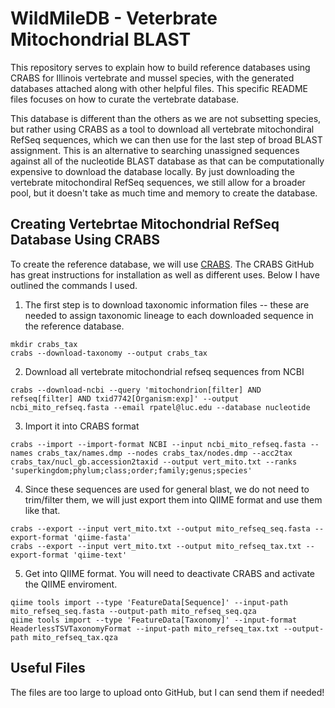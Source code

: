 # WildMileDB - Veterbrate Mitochondrial BLAST
This repository serves to explain how to build reference databases using CRABS for Illinois vertebrate and mussel species, with the generated databases attached along with other helpful files. This specific README files focuses on how to curate the vertebrate database.

This database is different than the others as we are not subsetting species, but rather using CRABS as a tool to download all vertebrate mitochondiral RefSeq sequences, which we can then use for the last step of broad BLAST assignment. This is an alternative to searching unassigned sequences against all of the nucleotide BLAST database as that can be computationally expensive to download the database locally. By just downloading the vertebrate mitochondiral RefSeq sequences, we still allow for a broader pool, but it doesn't take as much time and memory to create the database. 

## Creating Vertebrtae Mitochondrial RefSeq Database Using CRABS

To create the reference database, we will use [CRABS](https://github.com/gjeunen/reference_database_creator). The CRABS GitHub has great instructions for installation as well as different uses. Below I have outlined the commands I used. 

1. The first step is to download taxonomic information files -- these are needed to assign taxonomic lineage to each downloaded sequence in the reference database.
```
mkdir crabs_tax
crabs --download-taxonomy --output crabs_tax
```

2. Download all vertebrate mitochondrial refseq sequences from NCBI
```
crabs --download-ncbi --query 'mitochondrion[filter] AND refseq[filter] AND txid7742[Organism:exp]' --output ncbi_mito_refseq.fasta --email rpatel@luc.edu --database nucleotide
```

3. Import it into CRABS format
```
crabs --import --import-format NCBI --input ncbi_mito_refseq.fasta --names crabs_tax/names.dmp --nodes crabs_tax/nodes.dmp --acc2tax crabs_tax/nucl_gb.accession2taxid --output vert_mito.txt --ranks 'superkingdom;phylum;class;order;family;genus;species'
```

4. Since these sequences are used for general blast, we do not need to trim/filter them, we will just export them into QIIME format and use them like that. 
```
crabs --export --input vert_mito.txt --output mito_refseq_seq.fasta --export-format 'qiime-fasta'
crabs --export --input vert_mito.txt --output mito_refseq_tax.txt --export-format 'qiime-text'
```

5. Get into QIIME format. You will need to deactivate CRABS and activate the QIIME enviroment.
```
qiime tools import --type 'FeatureData[Sequence]' --input-path mito_refseq_seq.fasta --output-path mito_refseq_seq.qza
qiime tools import --type 'FeatureData[Taxonomy]' --input-format HeaderlessTSVTaxonomyFormat --input-path mito_refseq_tax.txt --output-path mito_refseq_tax.qza
```

## Useful Files

The files are too large to upload onto GitHub, but I can send them if needed! 
  


